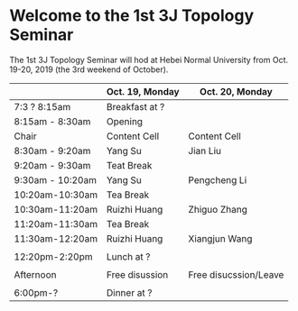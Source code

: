 # Welcome to the 1st 3J Topology Seminar  

The 1st 3J Topology Seminar will hod at Hebei Normal University from Oct. 19-20, 2019 (the 3rd weekend of October).  




|                   | Oct. 19, Monday | Oct. 20, Monday  |
| -------------     | ------------- | ------------- |
| 7:3    ?     8:15am   |           Breakfast at ?          |
| 8:15am - 8:30am   | Opening       |               |
| Chair  | Content Cell  | Content Cell  |
| 8:30am - 9:20am  | Yang Su  | Jian Liu  |
| 9:20am - 9:30am  |   Teat Break   |
| 9:30am - 10:20am  | Yang Su  | Pengcheng Li  |
|10:20am-10:30am  | Tea Break  |
| 10:30am-11:20am  | Ruizhi Huang  | Zhiguo Zhang  |
| 11:20am-11:30am  | Tea Break  |
| 11:30am-12:20am  | Ruizhi Huang | Xiangjun Wang  |
|                                                  |
| 12:20pm-2:20pm   |           Lunch at ?          |
|                                                  |
| Afternoon      |   Free disussion  |  Free disucssion/Leave        |
|                                                  |
| 6:00pm-?       |          Dinner at ?         |


  
